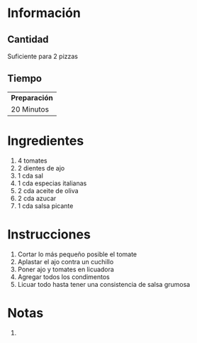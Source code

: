 # Información

## Cantidad

Suficiente para 2 pizzas

## Tiempo

|                 |
| --------------- |
| **Preparación** |
| 20 Minutos      |

# Ingredientes

1.  4 tomates
2.  2 dientes de ajo
3.  1 cda sal
4.  1 cda especias italianas
5.  2 cda aceite de oliva
6.  2 cda azucar
7.  1 cda salsa picante

# Instrucciones

1.  Cortar lo más pequeño posible el tomate
2.  Aplastar el ajo contra un cuchillo
3.  Poner ajo y tomates en licuadora
4.  Agregar todos los condimentos
5.  Licuar todo hasta tener una consistencia de salsa grumosa

# Notas

1.
